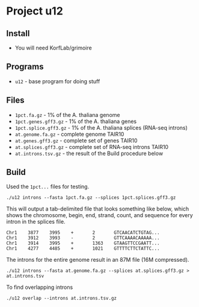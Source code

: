 Project u12
===========

## Install ##

+ You will need KorfLab/grimoire

## Programs ##

+ `u12` - base program for doing stuff

## Files ##

+ `1pct.fa.gz` - 1% of the A. thaliana genome
+ `1pct.genes.gff3.gz` - 1% of the A. thaliana genes
+ `1pct.splice.gff3.gz` - 1% of the A. thaliana splices (RNA-seq introns)
+ `at.genome.fa.gz` - complete genome TAIR10
+ `at.genes.gff3.gz` - complete set of genes TAIR10
+ `at.splices.gff3.gz` - complete set of RNA-seq introns TAIR10
+ `at.introns.tsv.gz` - the result of the Build procedure below

## Build ##

Used the `1pct...` files for testing.

```
./u12 introns --fasta 1pct.fa.gz --splices 1pct.splices.gff3.gz
```

This will output a tab-delimited file that looks something like below, which
shows the chromosome, begin, end, strand, count, and sequence for every intron
in the splices file. 

```
Chr1    3877    3995    +       2       GTCAACATCTGTAG...
Chr1    3912    3993    -       2       GTTCAAAACAAAAA...
Chr1    3914    3995    +       1363    GTAAGTTCCGAATT...
Chr1    4277    4485    +       1021    GTTTTCTTCTATTC...
```

The introns for the entire genome result in an 87M file (16M compressed).

```
./u12 introns --fasta at.genome.fa.gz --splices at.splices.gff3.gz > at.introns.tsv
```

To find overlapping introns

```
./u12 overlap --introns at.introns.tsv.gz
```
